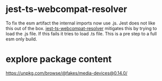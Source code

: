 # jest-ts-webcompat-resolver

To fix the esm artifact the internal imports now use .js.
Jest does not like this out of the box.
[jest-ts-webcompat-resolver](https://github.com/kulshekhar/ts-jest/issues/1057#issuecomment-481406624) mitigates this by trying to load the .js file.
If this fails it tries to load .ts file.
This is a pre step to a full esm only build.

# explore package content
https://unpkg.com/browse/@fakes/media-devices@0.14.0/
